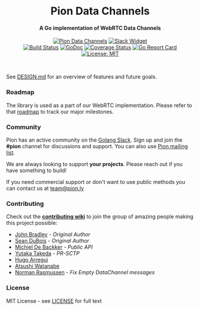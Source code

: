 <h1 align="center">
  <br>
  Pion Data Channels
  <br>
</h1>
<h4 align="center">A Go implementation of WebRTC Data Channels</h4>
<p align="center">
  <a href="https://pion.ly"><img src="https://img.shields.io/badge/pion-datachannel-gray.svg?longCache=true&colorB=brightgreen" alt="Pion Data Channels"></a>
  <!--<a href="https://sourcegraph.com/github.com/mudutv/webrtc?badge"><img src="https://sourcegraph.com/github.com/mudutv/webrtc/-/badge.svg" alt="Sourcegraph Widget"></a>-->
  <a href="https://pion.ly/slack"><img src="https://img.shields.io/badge/join-us%20on%20slack-gray.svg?longCache=true&logo=slack&colorB=brightgreen" alt="Slack Widget"></a>
  <br>
  <a href="https://travis-ci.org/mudutv/datachannel"><img src="https://travis-ci.org/mudutv/datachannel.svg?branch=master" alt="Build Status"></a>
  <a href="https://pkg.go.dev/github.com/mudutv/datachannel"><img src="https://godoc.org/github.com/mudutv/datachannel?status.svg" alt="GoDoc"></a>
  <a href="https://codecov.io/gh/mudutv/datachannel"><img src="https://codecov.io/gh/mudutv/datachannel/branch/master/graph/badge.svg" alt="Coverage Status"></a>
  <a href="https://goreportcard.com/report/github.com/mudutv/datachannel"><img src="https://goreportcard.com/badge/github.com/mudutv/datachannel" alt="Go Report Card"></a>
  <!--<a href="https://www.codacy.com/app/Sean-Der/webrtc"><img src="https://api.codacy.com/project/badge/Grade/18f4aec384894e6aac0b94effe51961d" alt="Codacy Badge"></a>-->
  <a href="LICENSE"><img src="https://img.shields.io/badge/License-MIT-yellow.svg" alt="License: MIT"></a>
</p>
<br>

See [DESIGN.md](DESIGN.md) for an overview of features and future goals.

### Roadmap
The library is used as a part of our WebRTC implementation. Please refer to that [roadmap](https://github.com/mudutv/webrtc/issues/9) to track our major milestones.

### Community
Pion has an active community on the [Golang Slack](https://invite.slack.golangbridge.org/). Sign up and join the **#pion** channel for discussions and support. You can also use [Pion mailing list](https://groups.google.com/forum/#!forum/pion).

We are always looking to support **your projects**. Please reach out if you have something to build!

If you need commercial support or don't want to use public methods you can contact us at [team@pion.ly](mailto:team@pion.ly)

### Contributing
Check out the **[contributing wiki](https://github.com/mudutv/webrtc/wiki/Contributing)** to join the group of amazing people making this project possible:

* [John Bradley](https://github.com/kc5nra) - *Original Author*
* [Sean DuBois](https://github.com/Sean-Der) - *Original Author*
* [Michiel De Backker](https://github.com/backkem) - *Public API*
* [Yutaka Takeda](https://github.com/enobufs) - *PR-SCTP*
* [Hugo Arregui](https://github.com/hugoArregui)
* [Atsushi Watanabe](https://github.com/at-wat)
* [Norman Rasmussen](https://github.com/normanr) - *Fix Empty DataChannel messages*

### License
MIT License - see [LICENSE](LICENSE) for full text
